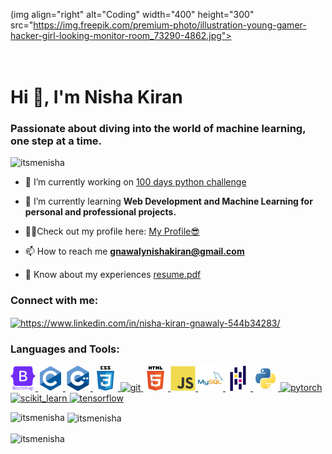 (img align="right" alt="Coding" width="400" height="300" src="https://img.freepik.com/premium-photo/illustration-young-gamer-hacker-girl-looking-monitor-room_73290-4862.jpg">
<br><br><br>
<h1 align="left"> Hi 👋, I'm Nisha Kiran</h1>
<h3 align="left">Passionate about diving into the world of machine learning, one step at a time.</h3>

<p align="left"> <img src="https://komarev.com/ghpvc/?username=itsmenisha&label=Profile%20views&color=0e75b6&style=flat" alt="itsmenisha" /> </p>

- 🔭 I’m currently working on [100 days python challenge](https://github.com/itsmenisha/100_Days_Python_codes)

- 🌱 I’m currently learning **Web Development and Machine Learning for personal and professional projects.**

- 👩‍💻Check out my profile here: [My Profile😎](https://itsmenisha.github.io/)


- 📫 How to reach me **gnawalynishakiran@gmail.com**

- 📄 Know about my experiences [resume.pdf](https://github.com/itsmenisha/itsmenisha.github.io/blob/main/Nisha-Kiran-Gnawaly.pdf)

<h3 align="left">Connect with me:</h3>
<p align="left">
<a href="https://linkedin.com/in/https://www.linkedin.com/in/nisha-kiran-gnawaly-544b34283/" target="blank"><img align="center" src="https://raw.githubusercontent.com/rahuldkjain/github-profile-readme-generator/master/src/images/icons/Social/linked-in-alt.svg" alt="https://www.linkedin.com/in/nisha-kiran-gnawaly-544b34283/" height="30" width="40" /></a>
</p>

<h3 align="left">Languages and Tools:</h3>
<p align="left"> <a href="https://getbootstrap.com" target="_blank" rel="noreferrer"> <img src="https://raw.githubusercontent.com/devicons/devicon/master/icons/bootstrap/bootstrap-plain-wordmark.svg" alt="bootstrap" width="40" height="40"/> </a> <a href="https://www.cprogramming.com/" target="_blank" rel="noreferrer"> <img src="https://raw.githubusercontent.com/devicons/devicon/master/icons/c/c-original.svg" alt="c" width="40" height="40"/> </a> <a href="https://www.w3schools.com/cpp/" target="_blank" rel="noreferrer"> <img src="https://raw.githubusercontent.com/devicons/devicon/master/icons/cplusplus/cplusplus-original.svg" alt="cplusplus" width="40" height="40"/> </a> <a href="https://www.w3schools.com/css/" target="_blank" rel="noreferrer"> <img src="https://raw.githubusercontent.com/devicons/devicon/master/icons/css3/css3-original-wordmark.svg" alt="css3" width="40" height="40"/> </a> <a href="https://git-scm.com/" target="_blank" rel="noreferrer"> <img src="https://www.vectorlogo.zone/logos/git-scm/git-scm-icon.svg" alt="git" width="40" height="40"/> </a> <a href="https://www.w3.org/html/" target="_blank" rel="noreferrer"> <img src="https://raw.githubusercontent.com/devicons/devicon/master/icons/html5/html5-original-wordmark.svg" alt="html5" width="40" height="40"/> </a> <a href="https://developer.mozilla.org/en-US/docs/Web/JavaScript" target="_blank" rel="noreferrer"> <img src="https://raw.githubusercontent.com/devicons/devicon/master/icons/javascript/javascript-original.svg" alt="javascript" width="40" height="40"/> </a> <a href="https://www.mysql.com/" target="_blank" rel="noreferrer"> <img src="https://raw.githubusercontent.com/devicons/devicon/master/icons/mysql/mysql-original-wordmark.svg" alt="mysql" width="40" height="40"/> </a> <a href="https://pandas.pydata.org/" target="_blank" rel="noreferrer"> <img src="https://raw.githubusercontent.com/devicons/devicon/2ae2a900d2f041da66e950e4d48052658d850630/icons/pandas/pandas-original.svg" alt="pandas" width="40" height="40"/> </a> <a href="https://www.python.org" target="_blank" rel="noreferrer"> <img src="https://raw.githubusercontent.com/devicons/devicon/master/icons/python/python-original.svg" alt="python" width="40" height="40"/> </a> <a href="https://pytorch.org/" target="_blank" rel="noreferrer"> <img src="https://www.vectorlogo.zone/logos/pytorch/pytorch-icon.svg" alt="pytorch" width="40" height="40"/> </a> <a href="https://scikit-learn.org/" target="_blank" rel="noreferrer"> <img src="https://upload.wikimedia.org/wikipedia/commons/0/05/Scikit_learn_logo_small.svg" alt="scikit_learn" width="40" height="40"/> </a> <a href="https://www.tensorflow.org" target="_blank" rel="noreferrer"> <img src="https://www.vectorlogo.zone/logos/tensorflow/tensorflow-icon.svg" alt="tensorflow" width="40" height="40"/> </a> </p>

<p><img align="left" src="https://github-readme-stats.vercel.app/api/top-langs?username=itsmenisha&show_icons=true&locale=en&layout=compact" alt="itsmenisha" /></p>

<p>&nbsp;<img align="center" src="https://github-readme-stats.vercel.app/api?username=itsmenisha&show_icons=true&locale=en" alt="itsmenisha" /></p>

<p><img align="center" src="https://github-readme-streak-stats.herokuapp.com/?user=itsmenisha&" alt="itsmenisha" /></p>
